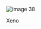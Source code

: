 ![image 38](https://github.com/user-attachments/assets/e61aac69-1c07-46c1-8f1a-b15ed472b7b8)


Xeno

